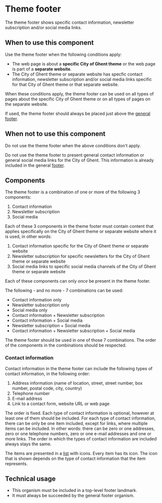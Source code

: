 # Theme footer

The theme footer shows specific contact information, newsletter subscription and/or social media links.

## When to use this component

Use the theme footer when the following conditions apply:

* The web page is about a **specific City of Ghent theme** or the web page is part of a **separate website**.
* The City of Ghent theme or separate website has specfic contact information, newsletter subscription and/or social media links specific for that City of Ghent theme or that separate website.

When these conditions apply, the theme footer can be used on all types of pages about the specific City of Ghent theme or on all types of pages on the separate website.

If used, the theme footer should always be placed just above the <a href="{{path './footer'}}">general footer</a>.

## When not to use this component

Do not use the theme footer when the above conditions don't apply.

Do not use the theme footer to present general contact information or general social media links for the City of Ghent. This information is already included in the general <a href="{{path './footer'}}">footer</a>.

## Components

The theme footer is a combination of one or more of the following 3 components:

1. Contact information
2. Newsletter subscription
3. Social media

Each of these 3 components in the theme footer must contain content that applies specifically on the City of Ghent theme or separate website where it is used, in other words:

1. Contact information specific for the City of Ghent theme or separate website
2. Newsletter subscription for specific newsletters for the City of Ghent theme or separate website
3. Social media links to specific social media channels of the City of Ghent theme or separate website

Each of these components can only *once* be present in the theme footer.

The following - and no more - 7 combinations can be used:

* Contact information only
* Newsletter subscription only
* Social media only
* Contact information + Newsletter subscription
* Contact information + Social media
* Newsletter subscription + Social media
* Contact information + Newsletter subscription + Social media

The theme footer should be used in one of those 7 combinations. The order of the components in the combinations should be respected.

### Contact information

Contact information in the theme footer can include the following types of contact information, in the following order:

1. Address information (name of location, street, street number, box number, postal code, city, country)
2. Telephone number
3. E-mail address
4. Link to a contact form, website URL or web page

The order is fixed. Each type of contact information is optional, however at least one of them should be included. For each type of contact information, there can be only be one item included, except for links, where multiple items can be included. In other words: there can be zero or one addresses, zero or one telephone numbers, zero or one e-mail addresses and one or more links. The order in which the types of contact information are included always stays the same.

The items are presented in a <a href="{{path './list'}}">list</a> with icons. Every item has its icon. The icon that is shown depends on the type of contact information that the item represents.

## Technical usage

* This organism must be included in a top-level footer landmark.
* It must always be succeeded by the general footer organism.
